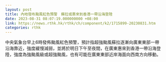 ```yaml
---
layout: post
title: 內地發布颱風紅色預警　蘇拉或惠來到香港一帶沿海登陸
date: 2023-08-31 08:07:19.000000000 +08:00
link: https://news.rthk.hk/rthk/ch/component/k2/1715899-20230831.htm
categories: rthk
---
```


中央氣象台早上6時發佈颱風紅色預警，預計指超強颱風蘇拉逐漸向廣東東部一帶沿海靠近，強度緩慢減弱，並將於明日下午至夜間，在廣東惠來到香港一帶沿海登陸，強度為強颱風級或超強颱風，也有可能在廣東東部近岸海面向西南方向移動。
